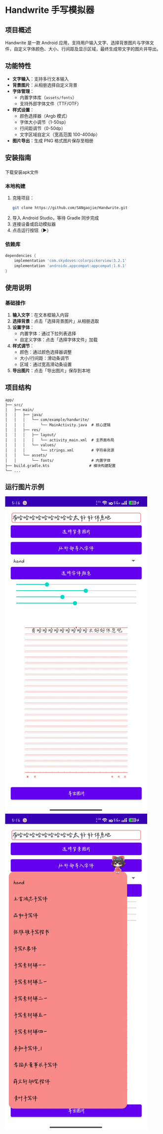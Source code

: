 
# Handwrite 手写模拟器

## 项目概述
Handwrite 是一款 Android 应用，支持用户输入文字、选择背景图片与字体文件，自定义字体颜色、大小、行间距及显示区域，最终生成带文字的图片并导出。


## 功能特性
- **文字输入**：支持多行文本输入
- **背景图片**：从相册选择自定义背景
- **字体管理**：
  - 内置字体库（`assets/fonts`）
  - 支持外部字体文件（TTF/OTF）
- **样式设置**：
  - 颜色选择器（Argb 模式）
  - 字体大小调节（1-50sp）
  - 行间距调节（0-50dp）
  - 文字区域自定义（宽高范围 100-400dp）
- **图片导出**：生成 PNG 格式图片保存至相册


## 安装指南
###
下载安装apk文件
### 本地构建
1. 克隆项目：
   ```bash
   git clone https://github.com/SANgaojie/Handwrite.git
   ```
2. 导入 Android Studio，等待 Gradle 同步完成
3. 连接设备或启动模拟器
4. 点击运行按钮（▶️）

### 依赖库
```gradle
dependencies {
    implementation 'com.skydoves:colorpickerview:3.2.1'
    implementation 'androidx.appcompat:appcompat:1.6.1'
}
```


## 使用说明
### 基础操作
1. **输入文字**：在文本框输入内容
2. **选择背景**：点击「选择背景图片」从相册选取
3. **设置字体**：
   - 内置字体：通过下拉列表选择
   - 自定义字体：点击「选择字体文件」加载
4. **样式调节**：
   - 颜色：通过颜色选择器调整
   - 大小/行间距：滑动条调节
   - 区域：通过宽高滑动条设置
5. **导出图片**：点击「导出图片」保存到本地


## 项目结构
```
app/
├── src/
│   ├── main/
│   │   ├── java/
│   │   │   └── com/example/handwrite/
│   │   │       └── MainActivity.java  # 核心逻辑
│   │   ├── res/
│   │   │   ├── layout/
│   │   │   │   └── activity_main.xml  # 主界面布局
│   │   │   └── values/
│   │   │       └── strings.xml        # 字符串资源
│   │   └── assets/
│   │       └── fonts/                 # 内置字体
├── build.gradle.kts                  # 模块构建配置
└── ...
```


## 运行图片示例
![运行界面](image/1.jpg)
![运行界面](image/2.jpg)